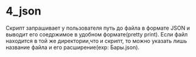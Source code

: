 # 4_json
Скрипт запрашивает у пользователя путь до файла в формате JSON и выводит его соедржимое в удобном формате(pretty print).
Если файл находится в той же директории,что и скрипт, то можно указать лишь название файла и его расширение(exp: Бары.json).
